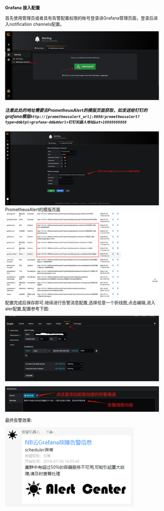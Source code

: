  **Grafana 接入配置**

首先使用管理员或者具有告警配置权限的帐号登录进Grafana管理页面，登录后进入notification channels配置。

![grafana1](../addchannel.png)
##### 注意此处的地址需要去PrometheusAlert的模版页面获取，如发送给钉钉的grafana模版`http://[prometheusalert_url]:8080/prometheusalert?type=dd&tpl=grafana-dd&ddurl=钉钉机器人地址&at=18888888888`
![grafana2](../addchannel2.png)
PrometheusAlert的模版页面
![grafana4](../grafanaalert3.png)
配置完成后保存即可.继续进行告警消息配置,选择任意一个折线图,点击编辑,进入aler配置,配置参考下图:

![grafana3](../grafanaalert1.png)

![grafana4](../grafanaalert2.png)

最终告警效果:

![grafana5](../grafana.png)